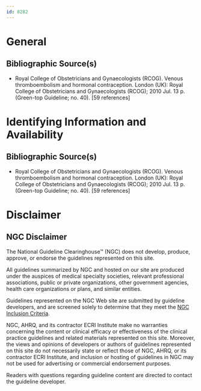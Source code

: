 ```yaml
---
id: 8282
---
```


# General

## Bibliographic Source(s)

- Royal College of Obstetricians and Gynaecologists (RCOG). Venous thromboembolism and hormonal contraception. London (UK): Royal College of Obstetricians and Gynaecologists (RCOG); 2010 Jul. 13 p. (Green-top Guideline; no. 40). [59 references]

# Identifying Information and Availability

## Bibliographic Source(s)

- Royal College of Obstetricians and Gynaecologists (RCOG). Venous thromboembolism and hormonal contraception. London (UK): Royal College of Obstetricians and Gynaecologists (RCOG); 2010 Jul. 13 p. (Green-top Guideline; no. 40). [59 references]

# Disclaimer

## NGC Disclaimer

The National Guideline Clearinghouse™ (NGC) does not develop, produce, approve, or endorse the guidelines represented on this site.

All guidelines summarized by NGC and hosted on our site are produced under the auspices of medical specialty societies, relevant professional associations, public or private organizations, other government agencies, health care organizations or plans, and similar entities.

Guidelines represented on the NGC Web site are submitted by guideline developers, and are screened solely to determine that they meet the [NGC Inclusion Criteria](/help-and-about/summaries/inclusion-criteria).

NGC, AHRQ, and its contractor ECRI Institute make no warranties concerning the content or clinical efficacy or effectiveness of the clinical practice guidelines and related materials represented on this site. Moreover, the views and opinions of developers or authors of guidelines represented on this site do not necessarily state or reflect those of NGC, AHRQ, or its contractor ECRI Institute, and inclusion or hosting of guidelines in NGC may not be used for advertising or commercial endorsement purposes.

Readers with questions regarding guideline content are directed to contact the guideline developer.

